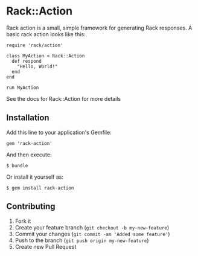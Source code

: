# Rack::Action

Rack action is a small, simple framework for generating Rack responses.  A basic rack action looks like this:

    require 'rack/action'

    class MyAction < Rack::Action
      def respond
        "Hello, World!"
      end
    end

    run MyAction

See the docs for Rack::Action for more details

## Installation

Add this line to your application's Gemfile:

    gem 'rack-action'

And then execute:

    $ bundle

Or install it yourself as:

    $ gem install rack-action

## Contributing

1. Fork it
2. Create your feature branch (`git checkout -b my-new-feature`)
3. Commit your changes (`git commit -am 'Added some feature'`)
4. Push to the branch (`git push origin my-new-feature`)
5. Create new Pull Request
